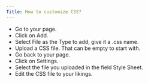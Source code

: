 ```yaml
---
Title: How to customize CSS?
---
```



-  Go to your page.
-  Click on Add.
-  Select File as the Type to add, give it a .css name.
-  Upload a CSS file. That can be empty to start with.
-  Go back to your page.
-  Click on Settings.
-  Select the file you uploaded in the field Style Sheet.
-  Edit the CSS file to your likings.
